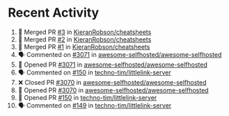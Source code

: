 # Recent Activity 

<!--START_SECTION:activity-->
1. 🎉 Merged PR [#3](https://github.com/KieranRobson/cheatsheets/pull/3) in [KieranRobson/cheatsheets](https://github.com/KieranRobson/cheatsheets)
2. 🎉 Merged PR [#2](https://github.com/KieranRobson/cheatsheets/pull/2) in [KieranRobson/cheatsheets](https://github.com/KieranRobson/cheatsheets)
3. 🎉 Merged PR [#1](https://github.com/KieranRobson/cheatsheets/pull/1) in [KieranRobson/cheatsheets](https://github.com/KieranRobson/cheatsheets)
4. 🗣 Commented on [#3071](https://github.com/awesome-selfhosted/awesome-selfhosted/issues/3071) in [awesome-selfhosted/awesome-selfhosted](https://github.com/awesome-selfhosted/awesome-selfhosted)
5. 💪 Opened PR [#3071](https://github.com/awesome-selfhosted/awesome-selfhosted/pull/3071) in [awesome-selfhosted/awesome-selfhosted](https://github.com/awesome-selfhosted/awesome-selfhosted)
6. 🗣 Commented on [#150](https://github.com/techno-tim/littlelink-server/issues/150) in [techno-tim/littlelink-server](https://github.com/techno-tim/littlelink-server)
7. ❌ Closed PR [#3070](https://github.com/awesome-selfhosted/awesome-selfhosted/pull/3070) in [awesome-selfhosted/awesome-selfhosted](https://github.com/awesome-selfhosted/awesome-selfhosted)
8. 💪 Opened PR [#3070](https://github.com/awesome-selfhosted/awesome-selfhosted/pull/3070) in [awesome-selfhosted/awesome-selfhosted](https://github.com/awesome-selfhosted/awesome-selfhosted)
9. 💪 Opened PR [#150](https://github.com/techno-tim/littlelink-server/pull/150) in [techno-tim/littlelink-server](https://github.com/techno-tim/littlelink-server)
10. 🗣 Commented on [#149](https://github.com/techno-tim/littlelink-server/issues/149) in [techno-tim/littlelink-server](https://github.com/techno-tim/littlelink-server)
<!--END_SECTION:activity-->
